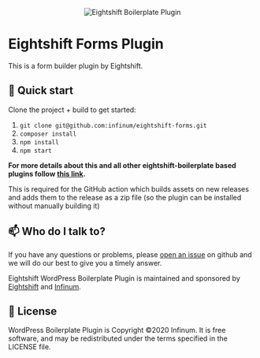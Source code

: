<p align="center">
  <img alt="Eightshift Boilerplate Plugin" src="https://raw.githubusercontent.com/infinum/eightshift-frontend-libs/develop/package/logo.svg?raw=true&sanitize=true" />
</p>

# Eightshift Forms Plugin

This is a form builder plugin by Eightshift.

## :rocket: Quick start

Clone the project + build to get started:

1. `git clone git@github.com:infinum/eightshift-forms.git`
2. `composer install`
3. `npm install`
4. `npm start`

**For more details about this and all other eightshift-boilerplate based plugins follow [this link](https://infinum.github.io/eightshift-docs).**

This is required for the GitHub action which builds assets on new releases and adds them to the release as a zip file (so the plugin can be installed without manually building it)
## :mailbox: Who do I talk to?

If you have any questions or problems, please [open an issue](https://github.com/infinum/eightshift-forms-plugin/issues) on github and we will do our best to give you a timely answer.

Eightshift WordPress Boilerplate Plugin is maintained and sponsored by
[Eightshift](https://eightshift.com) and [Infinum](https://infinum.co).

## :scroll: License

WordPress Boilerplate Plugin is Copyright ©2020 Infinum. It is free software, and may be redistributed under the terms specified in the LICENSE file.
